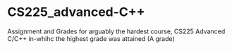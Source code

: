 # CS225_advanced-C++
Assignment and Grades for arguably the hardest course, CS225 Advanced C/C++ in-whihc the highest grade was attained (A grade)
